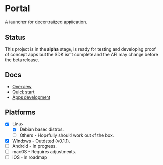 # Portal

A launcher for decentralized application.

## Status

This project is in the **alpha** stage, is ready for testing and developing proof of concept apps but the
SDK isn't complete and the API may change before the beta release.

## Docs

* [Overview](./doc/overview.md)
* [Quick start](./doc/quickstart.md)
* [Apps development](./doc/development.md)

## Platforms

* [x] Linux
    * [x] Debian based distros.
    * [ ] Others - Hopefully should work out of the box.
* [x] Windows - Outdated (v0.1.1).
* [ ] Android - In progress.
* [ ] macOS - Requires adjustments.
* [ ] iOS - In roadmap
